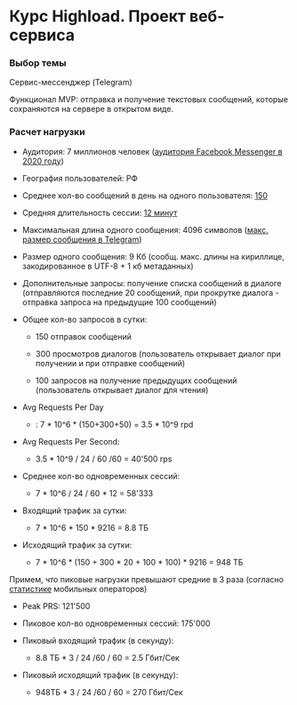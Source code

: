 # Курс Highload. Проект веб-сервиса

### Выбор темы

Сервис-мессенджер (Telegram)

Функционал MVP: отправка и получение текстовых сообщений, которые сохраняются на сервере в открытом виде. 

### Расчет нагрузки

* Аудитория: 7 миллионов человек ([аудитория Facebook Messenger в 2020 году](https://www.dp.ru/a/2020/10/17/Auditorija_Telegram_v_Ross))

* География пользователей: РФ

* Среднее кол-во сообщений в день на одного пользователя: [150](https://bloggingx.com/telegram-statistics/#:~:text=Telegram%20user%20and%20usage%20statistics&text=It%20is%20estimated%20that%20around,sent%20daily%20per%20Telegram%20user.)

* Средняя длительность сессии: [12 минут](https://www.likeni.ru/events/whatsapp-samyy-populyarnyy-messendzher-u-abonentov-bilayna/)

* Максимальная длина одного сообщения: 4096 символов ([макс. размер сообщения в Telegram](https://www.vamtlgrm.com/limity-sushhestvuyushhie-v-telegram/#:~:text=%D0%94%D0%BB%D0%B8%D0%BD%D0%B0%20%D0%BE%D0%B4%D0%BD%D0%BE%D0%B3%D0%BE%20%D1%81%D0%BE%D0%BE%D0%B1%D1%89%D0%B5%D0%BD%D0%B8%D1%8F%20%D0%B2%20%D0%BB%D0%B8%D1%87%D0%BD%D1%8B%D1%85,%D0%B8%20%D0%BA%D0%B0%D0%BD%D0%B0%D0%BB%D0%B0%D1%85%20%E2%80%94%20%D0%B4%D0%BE%201024%20%D1%81%D0%B8%D0%BC%D0%B2%D0%BE%D0%BB%D0%BE%D0%B2.))

* Размер одного сообщения: 9 Кб (сообщ. макс. длины на кириллице, закодированное в UTF-8 + 1 кб метаданных)

* Дополнительные запросы: получение списка сообщений в диалоге (отправляются последние 20 сообщений, при прокрутке диалога - отправка запроса на предыдущие 100 сообщений)

* Общее кол-во запросов в сутки: 
  
  * 150 отправок сообщений
  
  * 300 просмотров диалогов (пользователь открывает диалог при получении и при отправке сообщений) 
  
  * 100 запросов на получение предыдущих сообщений (пользователь открывает диалог для чтения)
    
    

* Avg Requests Per Day
  
  * : 7 * 10^6 * (150+300+50) = 3.5 * 10^9 rpd

* Avg Requests Per Second:
  
  *  3.5 * 10^9 / 24 / 60 /60 = 40'500 rps

* Среднее кол-во одновременных сессий:
  
  *  7 * 10^6 / 24 / 60 * 12  = 58'333 

* Входящий трафик за сутки:  
  
  * 7 * 10^6 * 150 *  9216 = 8.8 ТБ

* Исходящий трафик за сутки:
  
  * 7 * 10^6 * (150 + 300 * 20 + 100 * 100)  * 9216 = 948 ТБ
  
  

Примем, что пиковые нагрузки превышают средние в 3 раза (согласно [статистике](https://www.protarif.info/news/new?id=1449) мобильных операторов)

* Peak PRS: 121'500 

* Пиковое кол-во одновременных сессий: 175'000

* Пиковый входящий трафик (в секунду):
  
  * 8.8 ТБ * 3 / 24 /60 / 60 = 2.5 Гбит/Сек

* Пиковый исходящий трафик (в секунду):
  
  - 948ТБ * 3 / 24 /60 / 60 = 270 Гбит/Сек
